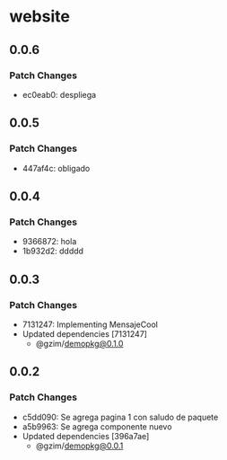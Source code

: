 # website

## 0.0.6

### Patch Changes

- ec0eab0: despliega

## 0.0.5

### Patch Changes

- 447af4c: obligado

## 0.0.4

### Patch Changes

- 9366872: hola
- 1b932d2: ddddd

## 0.0.3

### Patch Changes

- 7131247: Implementing MensajeCool
- Updated dependencies [7131247]
  - @gzim/demopkg@0.1.0

## 0.0.2

### Patch Changes

- c5dd090: Se agrega pagina 1 con saludo de paquete
- a5b9963: Se agrega componente nuevo
- Updated dependencies [396a7ae]
  - @gzim/demopkg@0.0.1
